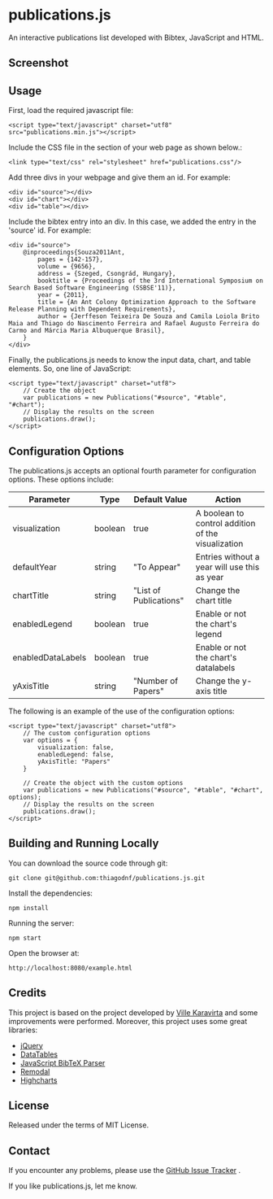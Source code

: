 # publications.js

An interactive publications list developed with Bibtex, JavaScript and HTML.

## Screenshot


## Usage

First, load the required javascript file:

    <script type="text/javascript" charset="utf8" src="publications.min.js"></script>

Include the CSS file in the <head> section of your web page as shown below.:

    <link type="text/css" rel="stylesheet" href="publications.css"/>

Add three divs in your webpage and give them an id. For example:

    <div id="source"></div>
    <div id="chart"></div>
    <div id="table"></div>

Include the bibtex entry into an div. In this case, we added the entry in the 'source' id. For example:

    <div id="source">
        @inproceedings{Souza2011Ant,
            pages = {142-157},
            volume = {9656},
            address = {Szeged, Csongrád, Hungary},
            booktitle = {Proceedings of the 3rd International Symposium on Search Based Software Engineering (SSBSE'11)},
            year = {2011},
            title = {An Ant Colony Optimization Approach to the Software Release Planning with Dependent Requirements},
            author = {Jerffeson Teixeira De Souza and Camila Loiola Brito Maia and Thiago do Nascimento Ferreira and Rafael Augusto Ferreira do Carmo and Márcia Maria Albuquerque Brasil},
        }
    </div>

Finally, the publications.js needs to know the input data, chart, and table elements. So, one line of JavaScript:

    <script type="text/javascript" charset="utf8">
        // Create the object
        var publications = new Publications("#source", "#table", "#chart");
        // Display the results on the screen
        publications.draw();
    </script>

## Configuration Options

The publications.js accepts an optional fourth parameter for configuration options. These options include:

|Parameter        |Type    |Default Value         | Action                                            |
|-----------------|--------|----------------------|---------------------------------------------------|
|visualization    |boolean |true                  |A boolean to control addition of the visualization |
|defaultYear      |string  |"To Appear"           |Entries without a year will use this as year       |
|chartTitle       |string  |"List of Publications"|Change the chart title                             |
|enabledLegend    |boolean |true                  |Enable or not the chart's legend                   |
|enabledDataLabels|boolean |true                  |Enable or not the chart's datalabels               |
|yAxisTitle       |string  |"Number of Papers"    |Change the y-axis title                            |

The following is an example of the use of the configuration options:

    <script type="text/javascript" charset="utf8">
        // The custom configuration options
        var options = {
            visualization: false,
            enabledLegend: false,
            yAxisTitle: "Papers"
        }

        // Create the object with the custom options
        var publications = new Publications("#source", "#table", "#chart", options);
        // Display the results on the screen
        publications.draw();
    </script>

## Building and Running Locally

You can download the source code through git:

    git clone git@github.com:thiagodnf/publications.js.git

Install the dependencies:

    npm install

Running the server:

    npm start

Open the browser at:

    http://localhost:8080/example.html

## Credits

This project is based on the project developed by [Ville Karavirta](https://github.com/vkaravir/bib-publication-list) and some improvements were performed. Moreover, this project uses some great libraries:

* [jQuery](https://jquery.com/)
* [DataTables](https://datatables.net/)  
* [JavaScript BibTeX Parser](https://osdn.jp/projects/sfnet_jsbibtex/)  
* [Remodal](http://vodkabears.github.io/remodal/)  
* [Highcharts](http://www.highcharts.com/)  

## License

Released under the terms of MIT License.

## Contact

If you encounter any problems, please use the [GitHub Issue Tracker](https://github.com/thiagodnf/publications.js/issues) .

If you like publications.js, let me know.
